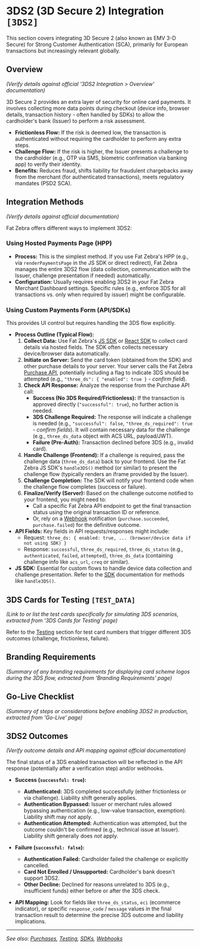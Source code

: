 # 3DS2 (3D Secure 2) Integration `[3DS2]`

This section covers integrating 3D Secure 2 (also known as EMV 3-D Secure) for Strong Customer Authentication (SCA), primarily for European transactions but increasingly relevant globally.

## Overview

_(Verify details against official '3DS2 Integration > Overview' documentation)_

3D Secure 2 provides an extra layer of security for online card payments. It involves collecting more data points during checkout (device info, browser details, transaction history - often handled by SDKs) to allow the cardholder's bank (Issuer) to perform a risk assessment.

- **Frictionless Flow:** If the risk is deemed low, the transaction is authenticated without requiring the cardholder to perform any extra steps.
- **Challenge Flow:** If the risk is higher, the Issuer presents a challenge to the cardholder (e.g., OTP via SMS, biometric confirmation via banking app) to verify their identity.
- **Benefits:** Reduces fraud, shifts liability for fraudulent chargebacks away from the merchant (for authenticated transactions), meets regulatory mandates (PSD2 SCA).

## Integration Methods

_(Verify details against official documentation)_

Fat Zebra offers different ways to implement 3DS2:

### Using Hosted Payments Page (HPP)

- **Process:** This is the simplest method. If you use Fat Zebra's HPP (e.g., via `renderPaymentsPage` in the JS SDK or direct redirect), Fat Zebra manages the entire 3DS2 flow (data collection, communication with the Issuer, challenge presentation if needed) automatically.
- **Configuration:** Usually requires enabling 3DS2 in your Fat Zebra Merchant Dashboard settings. Specific rules (e.g., enforce 3DS for all transactions vs. only when required by issuer) might be configurable.

### Using Custom Payments Form (API/SDKs)

This provides UI control but requires handling the 3DS flow explicitly.

- **Process Outline (Typical Flow):**
  1.  **Collect Data:** Use Fat Zebra's [JS SDK](./sdk.md#javascript-sdk) or [React SDK](./sdk.md#react-sdk) to collect card details via hosted fields. The SDK often collects necessary device/browser data automatically.
  2.  **Initiate on Server:** Send the card token (obtained from the SDK) and other purchase details to your server. Your server calls the Fat Zebra [Purchase API](./purchases.md), potentially including a flag to indicate 3DS should be attempted (e.g., `"three_ds": { "enabled": true }` - _confirm field_).
  3.  **Check API Response:** Analyze the response from the Purchase API call:
      - **Success (No 3DS Required/Frictionless):** If the transaction is approved directly (`"successful": true`), no further action is needed.
      - **3DS Challenge Required:** The response will indicate a challenge is needed (e.g., `"successful": false`, `"three_ds_required": true` - _confirm fields_). It will contain necessary data for the challenge (e.g., `three_ds_data` object with ACS URL, payload/JWT).
      - **Failure (Pre-Auth):** Transaction declined before 3DS (e.g., invalid card).
  4.  **Handle Challenge (Frontend):** If a challenge is required, pass the challenge data (`three_ds_data`) back to your frontend. Use the Fat Zebra JS SDK's `handle3DS()` method (or similar) to present the challenge flow (typically renders an iframe provided by the Issuer).
  5.  **Challenge Completion:** The SDK will notify your frontend code when the challenge flow completes (success or failure).
  6.  **Finalize/Verify (Server):** Based on the challenge outcome notified to your frontend, you might need to:
      - Call a specific Fat Zebra API endpoint to get the final transaction status using the original transaction ID or reference.
      - Or, rely on a [Webhook](./webhooks.md) notification (`purchase.succeeded`, `purchase.failed`) for the definitive outcome.
- **API Fields:** Key fields in API requests/responses might include:
  - Request: `three_ds: { enabled: true, ... (browser/device data if not using SDK) }`
  - Response: `successful`, `three_ds_required`, `three_ds_status` (e.g., `authenticated`, `failed`, `attempted`), `three_ds_data` (containing challenge info like `acs_url`, `creq` or similar).
- **JS SDK:** Essential for custom flows to handle device data collection and challenge presentation. Refer to the [SDK](./sdk.md#javascript-sdk) documentation for methods like `handle3DS()`.

## 3DS Cards for Testing `[TEST_DATA]`

_(Link to or list the test cards specifically for simulating 3DS scenarios, extracted from '3DS Cards for Testing' page)_

Refer to the [Testing](./testing.md#3d-secure-simulation) section for test card numbers that trigger different 3DS outcomes (challenge, frictionless, failure).

## Branding Requirements

_(Summary of any branding requirements for displaying card scheme logos during the 3DS flow, extracted from 'Branding Requirements' page)_

## Go-Live Checklist

_(Summary of steps or considerations before enabling 3DS2 in production, extracted from 'Go-Live' page)_

## 3DS2 Outcomes

_(Verify outcome details and API mapping against official documentation)_

The final status of a 3DS enabled transaction will be reflected in the API response (potentially after a verification step) and/or webhooks.

- **Success (`successful: true`):**
  - **Authenticated:** 3DS completed successfully (either frictionless or via challenge). Liability shift generally applies.
  - **Authentication Bypassed:** Issuer or merchant rules allowed bypassing authentication (e.g., low-value transaction, exemption). Liability shift may _not_ apply.
  - **Authentication Attempted:** Authentication was attempted, but the outcome couldn't be confirmed (e.g., technical issue at Issuer). Liability shift generally does _not_ apply.
- **Failure (`successful: false`):**

  - **Authentication Failed:** Cardholder failed the challenge or explicitly cancelled.
  - **Card Not Enrolled / Unsupported:** Cardholder's bank doesn't support 3DS2.
  - **Other Decline:** Declined for reasons unrelated to 3DS (e.g., insufficient funds) either before or after the 3DS check.

- **API Mapping:** Look for fields like `three_ds_status`, `eci` (ecommerce indicator), or specific `response_code` / `message` values in the final transaction result to determine the precise 3DS outcome and liability implications.

---

_See also: [Purchases](./purchases.md), [Testing](./testing.md), [SDKs](./sdk.md), [Webhooks](./webhooks.md)_
